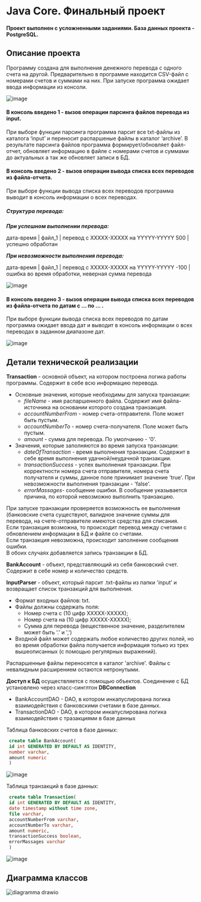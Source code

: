 # Java Core. Финальный проект
#### Проект выполнен с усложненными заданиями. База данных проекта - PostgreSQL.
## Описание проекта

Программу создана для выполнения денежного перевода с одного счета на другой. 
Предварительно в программе находится CSV-файл с номерами счетов и суммами 
на них. При запуске программа ожидает ввода информации из консоли.

![image](https://github.com/Kach-ZHBN/CourseProjectJavaCore/assets/124609149/847c054b-b8ff-4116-9084-7936b346c458)

#### В консоль введено 1 - вызов операции парсинга файлов перевода из input.

При выборе функции парсинга программа парсит все txt-файлы из каталога ‘input’ и переносит распаршеные файлы в каталог ‘archive’. В результате парсинга файлов программа формирует/обновляет файл-отчет, обновляет информацию в файле с номерами счетов и суммами до актуальных а так же обновляет записи в БД.

#### В консоль введено 2 - вызов операции вывода списка всех переводов из файла-отчета.

При выборе функции вывода списка всех переводов программа выводит в консоль информации о всех переводах.

##### Структура перевода:

***При успешном выполнении перевода:***

дата-время | файл_1 | перевод с XXXXX-XXXXX на YYYYY-YYYYY 500 | успешно обработан

***При невозможности выполнения перевода:***

дата-время | файл_1 | перевод с XXXXX-XXXXX на YYYYY-YYYYY -100 | ошибка во время обработки, неверная сумма перевода

![image](https://github.com/Kach-ZHBN/CourseProjectJavaCore/assets/124609149/ad815523-8ce8-48ab-8052-836016ed0d3d)

#### В консоль введено 3 - вызов операции вывода списка всех переводов из файла-отчета по датам с ... по ... .

При выборе функции вывода списка всех переводов по датам программа ожидает ввода дат и выводит в консоль информации о всех переводах в заданном диапазоне дат.

![image](https://github.com/Kach-ZHBN/CourseProjectJavaCore/assets/124609149/b64cd43c-b64c-4fe4-ab65-f0bc57d8ebd6)

## Детали технической реализации

**Transaction** - основной объект, на котором построена логика работы программы. Содержит в себе всю информацию перевода.

- Основные значения, которые необходимы для запуска транзакции:
	- _fileName_ - имя распаршенного файла. Содержит имя файла-источника на основании которого создана транзакция.
	- _accountNumberFrom_ - номер счета-отправителя. Поле может быть пустым.
	- _accountNumberTo_ - номер счета-получателя. Поле может быть пустым.
	- _amount_ - сумма для перевода. По умолчанию - '0'.
- Значения, которые заполняются во время запуска транзакции:
	- _dateOfTransaction_ - время выполнения транзакции. Содержит в себе время выполнения удачной/неудачной транзакции.
	- _transactionSuccess_ - успех выполнения транзакции. При корректности номера счета отправителя, номера счета получателя и суммы, данное поле принимает значение 'true'. При невозможности выполнения транзакции - 'false'.
	- _errorMassages_- сообщение ошибки. В сообщение указывается причина, по которой невозможно выполнить транзакцию.

При запуске транзакции проверяется возможность ее выполнения (банковские счета существуют, валидное значение суммы для перевода, на счете-отправителе имеются средства для списания.  
	Если транзакция возможна, то происходит перевод между счетами с обновлением информации в БД и файле со счетами.  
    Если транзакция невозможна, происходит заполнение сообщения ошибки.  
    В обоих случаях добавляется запись транзакции в БД.

**BankAccount** - объект, представляющий из себя банковский счет. Содержит в себе номер и количество средств.

**InputParser** - объект, который парсит .txt-файлы из папки 'input' и возвращает список транзакций для выполнения. 

- Формат входных файлов: txt. 
- Файлы должны содержать поля: 
	- Номер счета с (10 цифр ХХХХХ-ХХХХХ); 
	- Номер счета на (10 цифр ХХХХХ-ХХХХХ); 
	- Сумма для перевода (вещественное значение, разделителем может быть '.' и ',')
- Входной файл может содержать любое количество других полей, но во время обработки файла получается информация только из трех вышеописанных (с помощью регулярных выражений).

Распаршенные файлы переносятся в каталог 'archive'. Файлы с невалидным расширением остаются нетронутыми.

**Доступ к БД** осуществляется с помощью объектов. Соединение с БД установлено через класс-синглтон **DBConnection**
- BankAccountDAO - DAO, в котором инкапуслирована логика взаимодействия с банковскими счетами в базе данных.
- TransactionDAO - DAO, в котором инкапуслирована логика взаимодействия с тразакциями в базе данных

Таблица банковских счетов в базе данных:
```sql
 create table BankAccount(
 id int GENERATED BY DEFAULT AS IDENTITY,
 number varchar,
 amount numeric
 )
```
![image](https://github.com/Kach-ZHBN/CourseProjectJavaCore/assets/124609149/67e017bd-5db2-403e-93c2-1a14173de953)

Таблица транзакций в базе данных:
```sql
 create table Transaction(
 id int GENERATED BY DEFAULT AS IDENTITY,
 date timestamp without time zone,
 file varchar,
 accountNumberFrom varchar,
 accountNumberTo varchar,
 amount numeric,
 transactionSuccess boolean,
 errorMassages varchar
 )
```
![image](https://github.com/Kach-ZHBN/CourseProjectJavaCore/assets/124609149/8d8102e0-9159-4298-9944-4bf9ff00b17e)

## Диаграмма классов
![diagramma drawio](https://github.com/Kach-ZHBN/CourseProjectJavaCore/assets/124609149/f2a08b77-d420-471e-8916-d39954ed389c)
